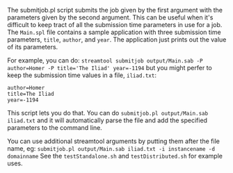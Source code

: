 The submitjob.pl script submits the job given by the first argument with the parameters given by the second argument.   This can be useful when it's difficult to keep tract of all the submission time parameters in use for a job.  The `Main.spl` file contains a sample application with three submission time parameters, `title`, `author`, and `year`.  The application just prints out the value of its parameters.

For example, you can do: 
`streamtool submitjob output/Main.sab -P author=Homer -P title='The Iliad' year=-1194`
but you might perfer to keep the submission time values in a file, `iliad.txt`:
```
author=Homer
title=The Iliad
year=-1194
```
This script lets you do that.  You can do
`submitjob.pl output/Main.sab iliad.txt` and it will automatically parse the file and add the specified parameters to the command line.  

You can use additional streamtool arguments by putting them after the file name, eg:
`submitjob.pl output/Main.sab iliad.txt -i instancename -d domainname`
See the `testStandalone.sh` and `testDistributed.sh` for example uses.

